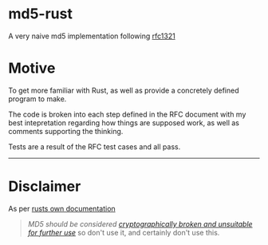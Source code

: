 # md5-rust
A very naive md5 implementation following [rfc1321](https://tools.ietf.org/html/rfc1321)

# Motive
To get more familiar with Rust, as well as provide a concretely defined program to make.

The code is broken into each step defined in the RFC document with my best intepretation 
regarding how things are supposed work, as well as comments supporting the thinking.

Tests are a result of the RFC test cases and all pass.

---
# Disclaimer
As per [rusts own documentation](https://docs.rs/md5/0.7.0/md5/#security-warning) 
>_MD5 should be considered [cryptographically broken and unsuitable for further use](https://www.kb.cert.org/vuls/id/836068)_
so don't use it, and certainly don't use this.

